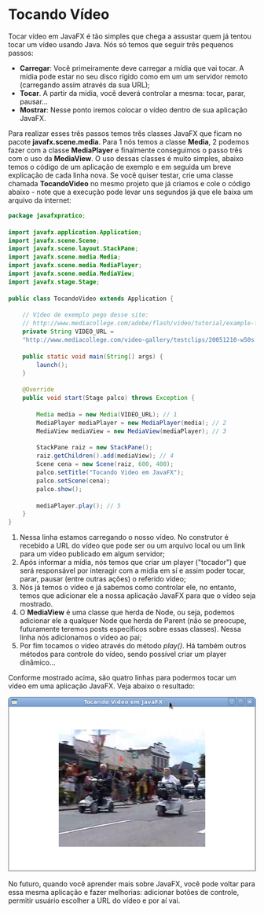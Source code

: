 # Tocando Vídeo

Tocar vídeo em JavaFX é tão simples que chega a assustar quem já tentou tocar um vídeo usando Java. Nós só temos que seguir três pequenos passos:

* **Carregar**: Você primeiramente deve carregar a mídia que vai tocar. A mídia pode estar no seu disco rígido como em um um servidor remoto (carregando assim através da sua URL);
* **Tocar**. A partir da mídia, você deverá controlar a mesma: tocar, parar, pausar...
* **Mostrar**: Nesse ponto iremos colocar o vídeo dentro de sua aplicação JavaFX.


Para realizar esses três passos temos três classes JavaFX que ficam no pacote **javafx.scene.media**. Para 1 nós temos a classe **Media**, 2 podemos fazer com a classe **MediaPlayer** e finalmente conseguimos o passo três com o uso da **MediaView**. O uso dessas classes é muito simples, abaixo temos o código de um aplicação de exemplo e em seguida um breve explicação de cada linha nova. Se você quiser testar, crie uma classe chamada **TocandoVideo** no mesmo projeto que já criamos e cole o código abaixo - note que a execução pode levar uns segundos já que ele baixa um arquivo da internet:

```java
package javafxpratico;

import javafx.application.Application;
import javafx.scene.Scene;
import javafx.scene.layout.StackPane;
import javafx.scene.media.Media;
import javafx.scene.media.MediaPlayer;
import javafx.scene.media.MediaView;
import javafx.stage.Stage;

public class TocandoVideo extends Application {

	// Vídeo de exemplo pego desse site:
	// http://www.mediacollege.com/adobe/flash/video/tutorial/example-flv.html
	private String VIDEO_URL =
	"http://www.mediacollege.com/video-gallery/testclips/20051210-w50s.flv";
	
	public static void main(String[] args) {
		launch();
	}

	@Override
	public void start(Stage palco) throws Exception {

		Media media = new Media(VIDEO_URL); // 1
		MediaPlayer mediaPlayer = new MediaPlayer(media); // 2
		MediaView mediaView = new MediaView(mediaPlayer); // 3

		StackPane raiz = new StackPane();
		raiz.getChildren().add(mediaView); // 4
		Scene cena = new Scene(raiz, 600, 400);
		palco.setTitle("Tocando Video em JavaFX");
		palco.setScene(cena);
		palco.show();

		mediaPlayer.play(); // 5 
	}
}
```

1. Nessa linha estamos carregando o nosso vídeo. No construtor é recebido a URL do vídeo que pode ser ou um arquivo local ou um link para um vídeo publicado em algum servidor;
2. Após informar a mídia, nós temos que criar um player ("tocador") que será responsável por interagir com a midia em sí e assim poder tocar, parar, pausar (entre outras ações) o referido vídeo;
3. Nós já temos o vídeo e já sabemos como controlar ele, no entanto, temos que adicionar ele a nossa aplicação JavaFX para que o vídeo seja mostrado. 
4. O **MediaView** é uma classe que herda de  Node, ou seja, podemos adicionar ele a qualquer Node que herda de Parent (não se preocupe, futuramente teremos posts específicos sobre essas classes). Nessa linha nós adicionamos o vídeo ao pai;
5. Por fim tocamos o vídeo através do método *play()*. Há também outros métodos para controle do vídeo, sendo possível criar um player dinâmico...

Conforme mostrado acima, são quatro linhas para podermos tocar um vídeo em uma aplicação JavaFX. Veja abaixo o resultado:

![](../imagens/telas/tocando_video.png)

No futuro, quando você aprender mais sobre JavaFX, você pode voltar para essa mesma aplicação e fazer melhorias: adicionar botões de controle, permitir usuário escolher a URL do vídeo e por aí vai.
